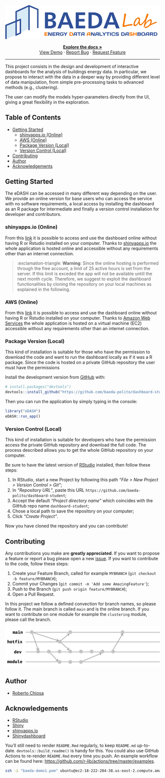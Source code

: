 
<!-- README.md is generated from README.Rmd. Please edit that file -->

<!-- PROJECT LOGO -->

<center>

![](man/figures/BAEDA-logo-dashboard.png)

<p>

<a href="https://github.com/baeda-polito/dashboard-student"><strong>Explore
the docs » </strong></a> <br>
<a href="https://github.com/baeda-polito/dashboard-student">View
Demo</a> ·
<a href="https://github.com/baeda-polito/dashboard-student/issues">Report
Bug</a> ·
<a href="https://github.com/baeda-polito/dashboard-student/issues">Request
Feature</a>

</p>

</center>

-----

This project consists in the design and development of interactive
dashboards for the analysis of buildings energy data. In particular, we
propose to interact with the data in a deeper way by providing different
level of data manipulation, from simple pre-processing tasks to advanced
methods (e.g., clustering).

The user can modify the models hyper-parameters directly from the UI,
giving a great flexibility in the exploration.

<!-- TABLE OF CONTENTS -->

## Table of Contents

  - [Getting Started](#getting-started)
      - [shinyapps.io (Online)](#shinyappsio-online)
      - [AWS (Online)](#aws-online)
      - [Package Version (Local)](#package-version-local)
      - [Version Control (Local)](#version-control-local)
  - [Contributing](#contributing)
  - [Author](#author)
  - [Acknowledgements](#acknowledgements)

<!-- GETTING STARTED -->

## Getting Started

The eDASH can be accessed in many different way depending on the user.
We provide an online version for base users who can access the service
with no software requirements, a local access by installing the
dashboard as an R package for intermediate and finally a version control
installation for developer and contributors.

### shinyapps.io (Online)

From this
[link](https://roberto-chiosa.shinyapps.io/BAEDA_DASHBOARD_STUDENTS/) it
is possible to access and use the dashboard online without having R or
Rstudio installed on your computer. Thanks to
[shinyapps.io](https://www.shinyapps.io/) the whole application is
hosted online and accessible without any requirements other than an
internet connection.

> :exclamation-triangle: **Warning**: Since the online hosting is performed through
> the free account, a limit of 25 active hours is set from the server.
> If this limit is exceded the app will not be available untill the next
> month cycle. Therefore, we suggest to exploit the dashboard
> functionalities by cloning the repository on your local machines as
> explained in the following.

### AWS (Online)

From this
[link](https://roberto-chiosa.shinyapps.io/BAEDA_DASHBOARD_STUDENTS/) it
is possible to access and use the dashboard online without having R or
Rstudio installed on your computer. Thanks to [Amazon Web
Services](https://aws.amazon.com/it/) the whole application is hosted on
a virtual machine (EC2) accessible without any requirements other than
an internet connection.

### Package Version (Local)

This kind of installation is suitable for those who have the permission
to download the code and want to run the dashboard locally as if it was
a R package. Since the code is hosted on a private GitHub repository the
user must have the permissions

Install the development version from [GitHub](https://github.com/) with:

``` r
# install.packages("devtools")
devtools::install_github("https://github.com/baeda-polito/dashboard-student")
```

Then you can run the application by simply typing in the console:

``` r
library("eDASH")
eDASH::run_app()
```

### Version Control (Local)

This kind of installation is suitable for developers who have the
permission access the private GitHub repository and download the full
code. The process described allows you to get the whole GitHub
repository on your computer.

Be sure to have the latest version of
[RStudio](https://rstudio.com/products/rstudio/) installed, then follow
these steps:

1.  In RStudio, start a new Project by following this path *“File \> New
    Project \> Version Control \> Git”*;
2.  In *“Repository URL”*, paste this URL
    `https://github.com/baeda-polito/dashboard-student`;
3.  Accept the default *“Project directory name”* which coincides with
    the GitHub repo name `dashboard-student`;
4.  Chose a local path to save the repository on your computer;
5.  Click *“Create Project”*.

Now you have cloned the repository and you can contribute\!

<!-- CONTRIBUTING -->

## Contributing

Any contributions you make are **greatly appreciated**. If you want to
propose a feature or report a bug please open a new
[issue](https://github.com/baeda-polito/dashboard-student/issues). If
you want to contribute to the code, follow these steps:

1.  Create your Feature Branch, called for example `MYBRANCH` (`git
    checkout -b feature/MYBRANCH`);
2.  Commit your Changes (`git commit -m 'Add some AmazingFeature'`);
3.  Push to the Branch (`git push origin feature/MYBRANCH`);
4.  Open a Pull Request.

In this project we follow a defined convection for branch names, so
please follow it. The main branch is called `main` and is the online
branch. If you want to contribute on one module for example the
`clustering` module, please call the branch.

![](man/figures/git.svg)

<!-- AUTHORS AND CONTRIBUTORS -->

## Author

  - [Roberto Chiosa]()

<!-- ACKNOWLEDGEMENTS -->

## Acknowledgements

  - [RStudio](https://rstudio.com/)
  - [Shiny](https://shiny.rstudio.com/)
  - [shinyapps.io](https://www.shinyapps.io/)
  - [Shinydashboard](https://rstudio.github.io/shinydashboard/)

You’ll still need to render `README.Rmd` regularly, to keep `README.md`
up-to-date. `devtools::build_readme()` is handy for this. You could also
use GitHub Actions to re-render `README.Rmd` every time you push. An
example workflow can be found here:
<https://github.com/r-lib/actions/tree/master/examples>.

``` bash
ssh -i "baeda-demo1.pem" ubuntu@ec2-18-222-204-38.us-east-2.compute.amazonaws.com
```
